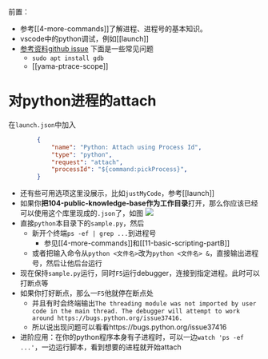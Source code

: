 前置：
- 参考[[4-more-commands]]了解进程、进程号的基本知识。
- vscode中的python调试，例如[[launch]]
- [参考资料github issue](https://github.com/microsoft/debugpy/issues/102)
下面是一些常见问题
  - `sudo apt install gdb`
  - [[yama-ptrace-scope]]

# 对python进程的attach
在`launch.json`中加入
```json
        {
            "name": "Python: Attach using Process Id",
            "type": "python",
            "request": "attach",
            "processId": "${command:pickProcess}",
        }
```
- 还有些可用选项这里没展示，比如`justMyCode`，参考[[launch]]
- 如果你**把104-public-knowledge-base作为工作目录**打开，那么你应该已经可以使用这个库里现成的`.json`了，如图
![](attach-json.png)
- 直接`python`本目录下的`sample.py`，然后
  - 新开个终端`ps -ef | grep ...`到进程号
    - 参见[[4-more-commands]]和[[11-basic-scripting-partB]]
  - 或者把输入命令从`python <文件名>`改为`python <文件名> &`，直接输出进程号，然后让他后台运行
- 现在保持`sample.py`运行，同时`F5`运行debugger，连接到指定进程。此时可以打断点等
- 如果你打好断点，那么一`F5`他就停在断点处
  - 并且有时会终端输出`The threading module was not imported by user code in the main thread. The debugger will attempt to work around https://bugs.python.org/issue37416.`
  - 所以说出现问题可以看看https://bugs.python.org/issue37416
- 进阶应用：在你的python程序本身有子进程时，可以一边`watch 'ps -ef ...'`，一边运行脚本，看到想要的进程就开始attach